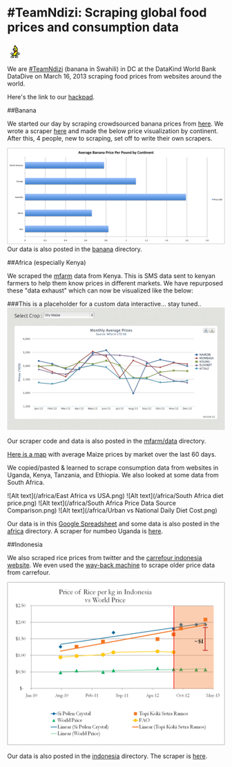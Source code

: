 # #TeamNdizi: Scraping global food prices and consumption data 
![Alt text](/banana/peanut-butter-jelly-time.gif)

We are [#TeamNdizi](https://twitter.com/search/realtime?q=%23TeamNdizi) (banana in Swahili) in DC at the DataKind World Bank DataDive on March 16, 2013 scraping food prices from websites around the world.

Here's the link to our [hackpad](https://hackpad.com/Scraping-Websites-to-Collect-Consumption-and-Price-Data-SXoIdM1XFyw).

##Banana

We started our day by scraping crowdsourced banana prices from [here](http://www.humuch.com/prices/Bananas/______/22). We wrote a scraper [here](https://scraperwiki.com/scrapers/banana-scraping/) and made the below price visualization by continent.  After this, 4 people, new to scraping, set off to write their own scrapers.

![Alt text](/banana/bananas.png)
Our data is also posted in the [banana](https://github.com/mjrich/ndizi/tree/master/banana) directory.

##Africa (especially Kenya)

We scraped the [mfarm](http://www.mfarm.co.ke/) data from Kenya.  This is SMS data sent to kenyan farmers to help them know prices in different markets.  We have repurposed these "data exhaust" which can now be visualized like the below:

###This is a placeholder for a custom data interactive... stay tuned..
![Alt text](/mfarm/mfarm_placeholder.png)  

Our scraper code and data is also posted in the [mfarm/data](https://github.com/mjrich/ndizi/tree/master/mfarm/data) directory.

[Here is a map](http://public.tableausoftware.com/views/Ndizi/Sheet1?:embed=y&:display_count=no) with average Maize prices by market over the last 60 days.



We copied/pasted & learned to scrape consumption data from websites in Uganda, Kenya, Tanzania, and Ethiopia.  We also looked at some data from South Africa.

![Alt text](/africa/East Africa vs USA.png)
![Alt text](/africa/South Africa diet price.png)
![Alt text](/africa/South Africa Price Data Source Comparison.png)
![Alt text](/africa/Urban vs National Daily Diet Cost.png)


Our data is in this [Google Spreadsheet](https://docs.google.com/spreadsheet/ccc?key=0AmiN1lPwld-EdFRXLXNUTWdjWnF6MDR1S0FObW5lUWc#gid=3) and some data is also posted in the [africa](https://github.com/mjrich/ndizi/tree/master/africa) directory.  A scraper for numbeo Uganda is [here](https://scraperwiki.com/scrapers/numbeo-ethiopia_1/).


##Indonesia

We also scraped rice prices from twitter and the [carrefour indonesia website](http://www.carrefour.co.id/).  We even used the [way-back machine](http://archive.org/web/web.php) to scrape older price data from carrefour.

![Alt text](/indonesia/IndonesiaRice.png)


Our data is also posted in the [indonesia](https://github.com/mjrich/ndizi/tree/master/indonesia) directory.  The scraper is [here](https://scraperwiki.com/scrapers/banana-scraping_1/). 


